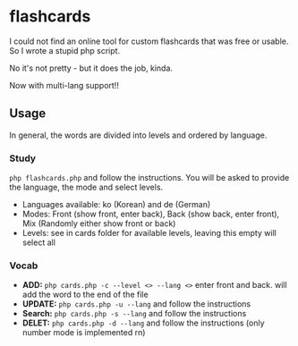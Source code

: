 # flashcards

I could not find an online tool for custom flashcards that was free or usable. So I wrote a stupid php script.

No it's not pretty - but it does the job, kinda.


Now with multi-lang support!!

## Usage

In general, the words are divided into levels and ordered by language.

### Study
 `php flashcards.php` and follow the instructions.
You will be asked to provide the language, the mode and select levels.


* Languages available: ko (Korean) and de (German)
* Modes: Front (show front, enter back), Back (show back, enter front), Mix (Randomly either show front or back)
* Levels: see in cards folder for available levels, leaving this empty will select all

### Vocab

* **ADD:** `php cards.php -c --level <> --lang <>` enter front and back. will add the word to the end of the file
* **UPDATE:** `php cards.php -u --lang` and follow the instructions
* **Search:** `php cards.php -s --lang` and follow the instructions
* **DELET:** `php cards.php -d --lang` and follow the instructions (only number mode is implemented rn)




